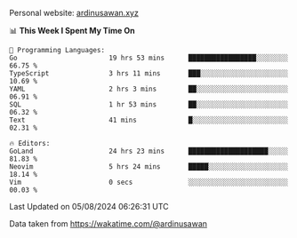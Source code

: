 Personal website: [ardinusawan.xyz](https://ardinusawan.xyz)

<!--START_SECTION:waka-->
📊 **This Week I Spent My Time On** 

```text
💬 Programming Languages: 
Go                       19 hrs 53 mins      █████████████████░░░░░░░░   66.75 % 
TypeScript               3 hrs 11 mins       ███░░░░░░░░░░░░░░░░░░░░░░   10.69 % 
YAML                     2 hrs 3 mins        ██░░░░░░░░░░░░░░░░░░░░░░░   06.91 % 
SQL                      1 hr 53 mins        ██░░░░░░░░░░░░░░░░░░░░░░░   06.32 % 
Text                     41 mins             █░░░░░░░░░░░░░░░░░░░░░░░░   02.31 % 

🔥 Editors: 
GoLand                   24 hrs 23 mins      ████████████████████░░░░░   81.83 % 
Neovim                   5 hrs 24 mins       █████░░░░░░░░░░░░░░░░░░░░   18.14 % 
Vim                      0 secs              ░░░░░░░░░░░░░░░░░░░░░░░░░   00.03 % 
```


 Last Updated on 05/08/2024 06:26:31 UTC
<!--END_SECTION:waka-->
Data taken from https://wakatime.com/@ardinusawan
